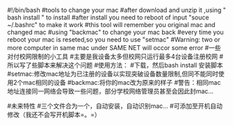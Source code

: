 #!/bin/bash
#tools to change your mac
#after download and unzip it ,using " bash install " to install
#after install you need to reboot of input "souce ~/.bashrc" to make it work
#this tool will remember you original mac and changed mac
#using "backmac" to change your mac back
#every time you reboot your mac is reseted,so you need to use "setmac"
#Warning: two or more computer in same mac under SAME NET will occor some error
#一些对付校网限制的小工具
#主要是我设备太多但校网只运行最多4台设备注册校网
#所以写了些脚本来解决这个问题
#使用方法：
#下载，然后bash install 安装脚本
#setmac:修改mac地址为已注册的设备以实现突破设备数量限制,但同不能同时使用2个mac相同的设备
#backmac:将你的mac改为原来的样子
#警告：相同mac地址连接同一网络会导致一些问题，部分学校网络管理员甚至会因此封mac...

#未来特性
#三个文件合为一个，自动安装，自动识别mac...
#可添加至开机自动修改（我还不会写开机脚本=。=）
#
